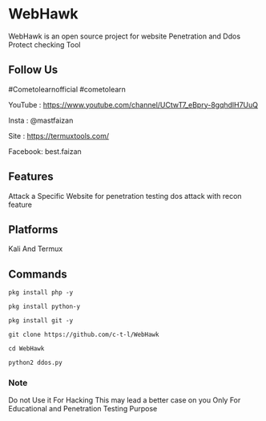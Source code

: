 # WebHawk
WebHawk is an open source project for website Penetration and Ddos Protect checking Tool
## Follow Us
#Cometolearnofficial 
#cometolearn

YouTube : https://www.youtube.com/channel/UCtwT7_eBpry-8gqhdlH7UuQ

Insta   : @mastfaizan

Site : https://termuxtools.com/

Facebook: best.faizan
## Features
Attack a Specific Website for penetration testing
dos attack with recon feature
## Platforms

Kali And Termux


## Commands
```
pkg install php -y
```
```
pkg install python-y
```
```
pkg install git -y
```
```
git clone https://github.com/c-t-l/WebHawk
```
```
cd WebHawk
```
```
python2 ddos.py
```

### Note 
Do not Use it For Hacking This may lead a better case on you 
Only For Educational and Penetration Testing Purpose

